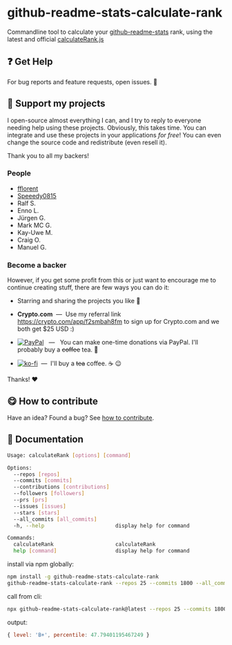# github-readme-stats-calculate-rank

Commandline tool to calculate your [github-readme-stats](https://github.com/anuraghazra/github-readme-stats) rank, using the latest and official [calculateRank.js](https://github.com/anuraghazra/github-readme-stats/blob/master/src/calculateRank.js)

## :question: Get Help

For bug reports and feature requests, open issues. :bug:

## :sparkling_heart: Support my projects

I open-source almost everything I can, and I try to reply to everyone needing help using these projects. Obviously,
this takes time. You can integrate and use these projects in your applications _for free_! You can even change the source code and redistribute (even resell it).

Thank you to all my backers!
### People

- [fflorent](https://github.com/fflorent)
- [Speeedy0815](https://github.com/Speeedy0815)
- Ralf S.
- Enno L.
- Jürgen G.
- Mark MC G.
- Kay-Uwe M.
- Craig O.
- Manuel G.

### Become a backer

However, if you get some profit from this or just want to encourage me to continue creating stuff, there are few ways you can do it:

- Starring and sharing the projects you like :rocket:
- **Crypto.&#65279;com** &nbsp;—&nbsp; Use my referral link https://crypto.com/app/f2smbah8fm to sign up for Crypto.&#65279;com and we both get $25 USD :)  

- [![PayPal](https://img.shields.io/badge/Donate-PayPal-blue.svg?style=for-the-badge)][paypal-donations] &nbsp; — &nbsp; You can make one-time donations via PayPal. I'll probably buy a ~~coffee~~ tea. :tea:
- [![ko-fi](https://ko-fi.com/img/githubbutton_sm.svg)](https://ko-fi.com/T6T412CXA) &nbsp;—&nbsp; I'll buy a ~~tea~~ coffee. :coffee: :wink:


Thanks! :heart:

## :yum: How to contribute

Have an idea? Found a bug? See [how to contribute][contributing].

## :memo: Documentation  

```sh
Usage: calculateRank [options] [command]

Options:
  --repos [repos]
  --commits [commits]
  --contributions [contributions]
  --followers [followers]
  --prs [prs]
  --issues [issues]
  --stars [stars]
  --all_commits [all_commits]
  -h, --help                       display help for command

Commands:
  calculateRank                    calculateRank
  help [command]                   display help for command
```

install via npm globally:
```sh
npm install -g github-readme-stats-calculate-rank
github-readme-stats-calculate-rank --repos 25 --commits 1800 --all_commits 1800 --contributions 11 --followers 16 --prs 16 --issues 51 --stars 127 --reviews 0
```

call from cli:
```sh
npx github-readme-stats-calculate-rank@latest --repos 25 --commits 1800 --all_commits 1800 --contributions 11 --followers 16 --prs 16 --issues 51 --stars 127 --reviews 0
```
output:
```js
{ level: 'B+', percentile: 47.79401195467249 }
```


[badge_brave]: ./docs/support_banner.png
[badge_paypal]: https://img.shields.io/badge/Donate-PayPal-blue.svg
[paypal-donations]: https://paypal.me/NeumannBenjamin
[brave]: https://brave.com/nai412
[contributing]: /CONTRIBUTING.md
